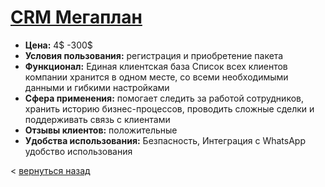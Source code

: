 # [CRM Мегаплан](https://megaplan.by/)
- **Цена:** 4$ -300$
- **Условия пользования:** регистрация и приобретение пакета
- **Функционал:** Единая клиентская база Список всех клиентов компании хранится в одном месте, со всеми необходимыми данными и гибкими настройками
- **Сфера применения:** помогает следить за работой сотрудников, хранить историю бизнес-процессов, проводить сложные сделки и поддерживать связь с клиентами
- **Отзывы клиентов:** положительные
- **Удобства использования:** Безпасность, Интеграция с WhatsApp удобство использования

< [вернуться назад](https://minakov1992.github.io/)
